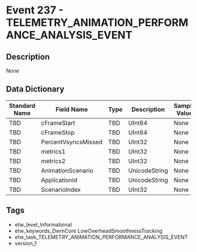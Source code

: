 # Event 237 - TELEMETRY_ANIMATION_PERFORMANCE_ANALYSIS_EVENT

## Description
None

## Data Dictionary
|Standard Name|Field Name|Type|Description|Sample Value|
|---|---|---|---|---|
|TBD|cFrameStart|TBD|UInt64|None|None|
|TBD|cFrameStop|TBD|UInt64|None|None|
|TBD|PercentVsyncsMissed|TBD|UInt32|None|None|
|TBD|metrics1|TBD|UInt32|None|None|
|TBD|metrics2|TBD|UInt32|None|None|
|TBD|AnimationScenario|TBD|UnicodeString|None|None|
|TBD|ApplicationId|TBD|UnicodeString|None|None|
|TBD|ScenarioIndex|TBD|UInt32|None|None|

## Tags
* etw_level_Informational
* etw_keywords_DwmCore LowOverheadSmoothnessTracking
* etw_task_TELEMETRY_ANIMATION_PERFORMANCE_ANALYSIS_EVENT
* version_1